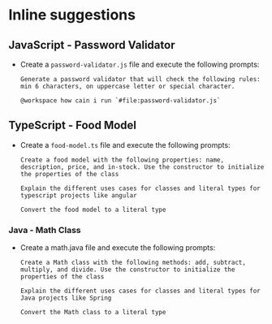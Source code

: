 # Inline suggestions

## JavaScript - Password Validator

- Create a `password-validator.js` file and execute the following prompts:
    ```
    Generate a password validator that will check the following rules: min 6 characters, on uppercase letter or special character.
    ```   
    ```prompt
    @workspace how cain i run `#file:password-validator.js`
    ```

## TypeScript - Food Model

- Create a `food-model.ts` file and execute the following prompts:

    ```prompt
    Create a food model with the following properties: name, description, price, and in-stock. Use the constructor to initialize the properties of the class
    ```

    ```prompt
    Explain the different uses cases for classes and literal types for typescript projects like angular
    ```

    ```prompt
    Convert the food model to a literal type
    ```

### Java - Math Class    

- Create a math.java file and execute the following prompts:

    ```prompt
    Create a Math class with the following methods: add, subtract, multiply, and divide. Use the constructor to initialize the properties of the class
    ```

    ```prompt
    Explain the different uses cases for classes and literal types for Java projects like Spring
    ```

    ```prompt
    Convert the Math class to a literal type
    ```